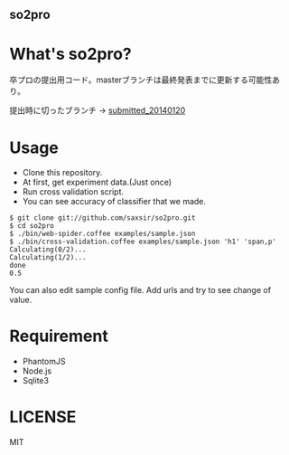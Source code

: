 so2pro
---

# What's so2pro?
卒プロの提出用コード。masterブランチは最終発表までに更新する可能性あり。

提出時に切ったブランチ → [submitted_20140120](https://github.com/saxsir/so2pro/tree/submitted_20140120)

# Usage
- Clone this repository.
- At first, get experiment data.(Just once)
- Run cross validation script.
- You can see accuracy of classifier that we made.

```
$ git clone git://github.com/saxsir/so2pro.git
$ cd so2pro
$ ./bin/web-spider.coffee examples/sample.json
$ ./bin/cross-validation.coffee examples/sample.json 'h1' 'span,p'
Calculating(0/2)...
Calculating(1/2)...
done
0.5
```
You can also edit sample config file. Add urls and try to see change of value.

# Requirement
- PhantomJS
- Node.js
- Sqlite3


# LICENSE
MIT